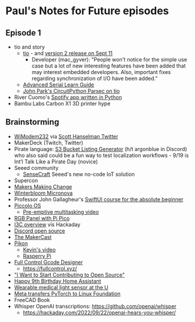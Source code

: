 # Paul's Notes for Future episodes

## Episode 1
* tio and story
  * [tio](https://github.com/tio/tio) - and [version 2 release on Sept 11](https://github.com/tio/tio/releases/tag/v2.0)
    * Developer (mac_gyver): "People won't notice for the simple use case but a lot of new interesting features have been added that may interest embedded developers. Also, important fixes regarding synchronization of I/O have been added."
  * [Advanced Serial Learn Guide](https://learn.adafruit.com/welcome-to-circuitpython/advanced-serial-console-on-linux) 
  * [John Park's CircuitPython Parsec on tio](https://www.youtube.com/watch?v=gAs45AOycrg&list=PLjF7R1fz_OOWFqZfqW9jlvQSIUmwn9lWr&index=5)
* River Cuomo's [Spotify app written in Python](https://github.com/riverscuomo/new-albums)
* Bambu Labs Carbon X1 3D printer hype

## Brainstorming
* [WiModem232](https://www.cbmstuff.com/index.php?route=product/product&product_id=60) via [Scott Hanselman Twitter](https://twitter.com/shanselman/status/1569495883070447616)
* MakerDeck (Twitch, Twitter)
* Pirate language:  [S3 Bucket Listing Generator](https://adafruit-circuit-python.s3.amazonaws.com/index.html?prefix=bin/circuitplayground_express/en_x_pirate/) (h/t argonblue in  Discord) who also said could be a fun way to test localization workflows - 9/19 is Int’l Talk Like a Pirate Day (novice)
* Seeed community
  * [SenseCraft](https://github.com/Seeed-Studio/SenseCraft) Seeed's new no-code IoT solution
* Supercon
* [Makers Making Change](makersmakingchange.com)
* [Winterbloom Micronova](https://winterbloom.com/shop/micronova)
* Professor John Gallagheur's [SwiftUI course for the absolute beginner](https://www.youtube.com/playlist?list=PL9VJ9OpT-IPSM6dFSwQCIl409gNBsqKTe)
* [Piccolo OS](https://github.com/garyexplains/piccolo_os_v1.1)
  * [Pre-emptive multitasking video](https://www.youtube.com/watch?v=g1VFJHjLVMU)
* [RGB Panel with Pi Pico](https://hackaday.com/2022/08/28/share-screen-to-rgb-panel-with-pi-pico-w/)
* [I3C overview](https://hackaday.com/2022/08/25/i3c-no-typo-wants-to-be-your-serial-bus/) vis Hackaday
* [Discord open source](https://github.com/discord/discord-open-source)
* [The MakerCast](https://twitter.com/TheMakerCast)
* [Pikon](https://www.digitalcameraworld.com/news/robot-builder-shares-raspberry-pi-pikon-high-quality-camera-in-3d-printed-casing)
  * [Kevin's video](https://www.youtube.com/watch?v=4BEjKUK8DSQ)
  * [Rasperry Pi](https://www.raspberrypi.com/news/3d-printed-pikon-camera/)
* [Full Control Gcode Designer](http://fullcontrolgcode.com/)
  * https://fullcontrol.xyz/
* ["I Want to Start Contributing to Open Source"](https://harihareswara.net/posts/2022/i-want-to-start-contributing-to-open-source-my-current-advice/)
* [Happy 9th Birthday Home Assistant](https://www.home-assistant.io/blog/2022/09/07/release-20229/)
* [Wearable medical light sensor at the U](https://www.hackster.io/news/this-wearable-wholly-3d-printed-light-sensor-could-help-track-the-causes-of-lupus-flare-ups-118510f4619f)
* [Meta transfers PyTorch to Linux Foundation](https://www.hackster.io/news/meta-passes-pytorch-the-python-machine-learning-framework-to-the-linux-foundation-d48166c66500)
* FreeCAD Book
* Whisper OpenAI transcriptions: https://github.com/openai/whisper
  * https://hackaday.com/2022/09/22/openai-hears-you-whisper/ 